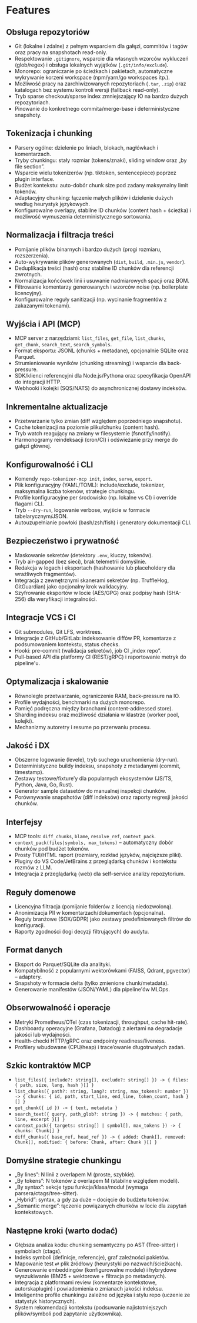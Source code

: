 # Features

## Obsługa repozytoriów
- Git (lokalne i zdalne) z pełnym wsparciem dla gałęzi, commitów i tagów oraz pracy na snapshotach read-only.
- Respektowanie `.gitignore`, wsparcie dla własnych wzorców wykluczeń (glob/regex) i obsługa lokalnych wyjątków (`.git/info/exclude`).
- Monorepo: ograniczanie po ścieżkach i pakietach, automatyczne wykrywanie korzeni workspace (npm/yarn/go workspaces itp.).
- Możliwość pracy na zarchiwizowanych repozytoriach (`.tar`, `.zip`) oraz katalogach bez systemu kontroli wersji (fallback read-only).
- Tryb sparse checkout/sparse index zmniejszający IO na bardzo dużych repozytoriach.
- Pinowanie do konkretnego commita/merge-base i deterministyczne snapshoty.

## Tokenizacja i chunking
- Parsery ogólne: dzielenie po liniach, blokach, nagłówkach i komentarzach.
- Tryby chunkingu: stały rozmiar (tokens/znaki), sliding window oraz „by file section”.
- Wsparcie wielu tokenizerów (np. tiktoken, sentencepiece) poprzez plugin interface.
- Budżet kontekstu: auto-dobór chunk size pod zadany maksymalny limit tokenów.
- Adaptacyjny chunking: łączenie małych plików i dzielenie dużych według heurystyk językowych.
- Konfigurowalne overlapy, stabilne ID chunków (content hash + ścieżka) i możliwość wymuszenia deterministycznego sortowania.

## Normalizacja i filtracja treści
- Pomijanie plików binarnych i bardzo dużych (progi rozmiaru, rozszerzenia).
- Auto-wykrywanie plików generowanych (`dist`, `build`, `.min.js`, `vendor`).
- Deduplikacja treści (hash) oraz stabilne ID chunków dla referencji zwrotnych.
- Normalizacja końcówek linii i usuwanie nadmiarowych spacji oraz BOM.
- Filtrowanie komentarzy generowanych i wzorców noise (np. boilerplate licencyjny).
- Konfigurowalne reguły sanitizacji (np. wycinanie fragmentów z zakazanymi tokenami).

## Wyjścia i API (MCP)
- MCP server z narzędziami: `list_files`, `get_file`, `list_chunks`, `get_chunk`, `search_text`, `search_symbols`.
- Format eksportu: JSONL (chunks + metadane), opcjonalnie SQLite oraz Parquet.
- Strumieniowanie wyników (chunking streaming) i wsparcie dla back-pressure.
- SDK/klienci referencyjni dla Node.js/Pythona oraz specyfikacja OpenAPI do integracji HTTP.
- Webhooki i kolejki (SQS/NATS) do asynchronicznej dostawy indeksów.

## Inkrementalne aktualizacje
- Przetwarzanie tylko zmian (diff względem poprzedniego snapshotu).
- Cache tokenizacji na poziomie pliku/chunku (content hash).
- Tryb watch reagujący na zmiany w filesystemie (fsnotify/inotify).
- Harmonogramy reindeksacji (cron/CI) i odświeżanie przy merge do gałęzi głównej.

## Konfigurowalność i CLI
- Komendy `repo-tokenizer-mcp init`, `index`, `serve`, `export`.
- Plik konfiguracyjny (YAML/TOML): include/exclude, tokenizer, maksymalna liczba tokenów, strategie chunkingu.
- Profile konfiguracyjne per środowisko (np. lokalne vs CI) i override flagami CLI.
- Tryb `--dry-run`, logowanie verbose, wyjście w formacie tabelarycznym/JSON.
- Autouzupełnianie powłoki (bash/zsh/fish) i generatory dokumentacji CLI.

## Bezpieczeństwo i prywatność
- Maskowanie sekretów (detektory `.env`, kluczy, tokenów).
- Tryb air-gapped (bez sieci), brak telemetrii domyślnie.
- Redakcja w logach i eksportach (hashowanie lub placeholdery dla wrażliwych fragmentów).
- Integracja z zewnętrznymi skanerami sekretów (np. TruffleHog, GitGuardian) jako opcjonalny krok walidacyjny.
- Szyfrowanie eksportów w locie (AES/GPG) oraz podpisy hash (SHA-256) dla weryfikacji integralności.

## Integracje VCS i CI
- Git submodules, Git LFS, worktrees.
- Integracje z GitHub/GitLab: indeksowanie diffów PR, komentarze z podsumowaniem kontekstu, status checks.
- Hooki: pre-commit (walidacja sekretów), job CI „index repo”.
- Pull-based API dla platformy CI (REST/gRPC) i raportowanie metryk do pipeline'u.

## Optymalizacja i skalowanie
- Równoległe przetwarzanie, ograniczenie RAM, back-pressure na IO.
- Profile wydajności, benchmarki na dużych monorepo.
- Pamięć podręczna między branchami (content-addressed store).
- Sharding indeksu oraz możliwość działania w klastrze (worker pool, kolejki).
- Mechanizmy autoretry i resume po przerwaniu procesu.

## Jakość i DX
- Obszerne logowanie (levele), tryb suchego uruchomienia (dry-run).
- Deterministyczne buildy indeksu, snapshoty z metadanymi (commit, timestamp).
- Zestawy testowe/fixture’y dla popularnych ekosystemów (JS/TS, Python, Java, Go, Rust).
- Generator sample datasetów do manualnej inspekcji chunków.
- Porównywanie snapshotów (diff indeksów) oraz raporty regresji jakości chunków.

## Interfejsy
- MCP tools: `diff_chunks`, `blame`, `resolve_ref`, `context_pack`.
- `context_pack(files|symbols, max_tokens)` – automatyczny dobór chunków pod budżet tokenów.
- Prosty TUI/HTML raport (rozmiary, rozkład języków, najcięższe pliki).
- Pluginy do VS Code/JetBrains z przeglądarką chunków i kontekstu rozmów z LLM.
- Integracja z przeglądarką (web) dla self-service analizy repozytorium.

## Reguły domenowe
- Licencyjna filtracja (pomijanie folderów z licencją niedozwoloną).
- Anonimizacja PII w komentarzach/dokumentach (opcjonalna).
- Reguły branżowe (SOX/GDPR) jako zestawy predefiniowanych filtrów do konfiguracji.
- Raporty zgodności (logi decyzji filtrujących) do audytu.

## Format danych
- Eksport do Parquet/SQLite dla analityki.
- Kompatybilność z popularnymi wektorówkami (FAISS, Qdrant, pgvector) – adaptery.
- Snapshoty w formacie delta (tylko zmienione chunk/metadata).
- Generowanie manifestów (JSON/YAML) dla pipeline'ów MLOps.

## Obserwowalność i operacje
- Metryki Prometheus/OTel (czas tokenizacji, throughput, cache hit-rate).
- Dashboardy operacyjne (Grafana, Datadog) z alertami na degradacje jakości lub wydajności.
- Health-checki HTTP/gRPC oraz endpointy readiness/liveness.
- Profilery wbudowane (CPU/heap) i trace’owanie długotrwałych zadań.

## Szkic kontraktów MCP
- `list_files({ include?: string[], exclude?: string[] }) -> { files: { path, size, lang, hash }[] }`
- `list_chunks({ path?: string, lang?: string, max_tokens?: number }) -> { chunks: { id, path, start_line, end_line, token_count, hash }[] }`
- `get_chunk({ id }) -> { text, metadata }`
- `search_text({ query, path_glob?: string }) -> { matches: { path, line, excerpt }[] }`
- `context_pack({ targets: string[] | symbol[], max_tokens }) -> { chunks: Chunk[] }`
- `diff_chunks({ base_ref, head_ref }) -> { added: Chunk[], removed: Chunk[], modified: { before: Chunk, after: Chunk }[] }`

## Domyślne strategie chunkingu
- „By lines”: N linii z overlapem M (proste, szybkie).
- „By tokens”: N tokenów z overlapem M (stabilne względem modeli).
- „By syntax”: sekcje typu funkcja/klasa/moduł (wymaga parsera/ctags/tree-sitter).
- „Hybrid”: syntax, a gdy za duże – docięcie do budżetu tokenów.
- „Semantic merge”: łączenie powiązanych chunków w locie dla zapytań kontekstowych.

## Następne kroki (warto dodać)
- Głębsza analiza kodu: chunking semantyczny po AST (Tree-sitter) i symbolach (ctags).
- Indeks symboli (definicje, referencje), graf zależności pakietów.
- Mapowanie test ⇄ plik źródłowy (heurystyki po nazwach/ścieżkach).
- Generowanie embeddingów (konfigurowalne modele) i hybrydowe wyszukiwanie (BM25 + wektorowe + filtracja po metadanych).
- Integracja z platformami review (komentarze kontekstowe, autorskaplugin) i powiadomienia o zmianach jakości indeksu.
- Inteligentne profile chunkingu zależne od języka i stylu repo (uczenie ze statystyk historycznych).
- System rekomendacji kontekstu (podsuwanie najistotniejszych plików/symboli pod zapytanie użytkownika).
